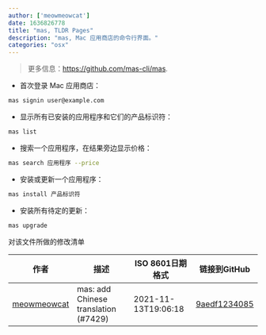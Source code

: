 ```yaml
---
author: ['meowmeowcat']
date: 1636826778
title: "mas, TLDR Pages"
description: "mas, Mac 应用商店的命令行界面。"
categories: "osx"
---
```

> 更多信息：<https://github.com/mas-cli/mas>.

- 首次登录 Mac 应用商店：

```bash
mas signin user@example.com
```

- 显示所有已安装的应用程序和它们的产品标识符：

```bash
mas list
```

- 搜索一个应用程序，在结果旁边显示价格：

```bash
mas search 应用程序 --price
```

- 安装或更新一个应用程序：

```bash
mas install 产品标识符
```

- 安装所有待定的更新：

```bash
mas upgrade
```
对该文件所做的修改清单


作者 | 描述 | ISO 8601日期格式 | 链接到GitHub
------|-----|-----|-----
[meowmeowcat](mailto:meowmeowcat1211@gmail.com) | mas: add Chinese translation (#7429) | 2021-11-13T19:06:18 | [9aedf1234085](https://github.com/tldr-pages/tldr/commit/9aedf12340854550f4703d1778414d217822ccf2)

